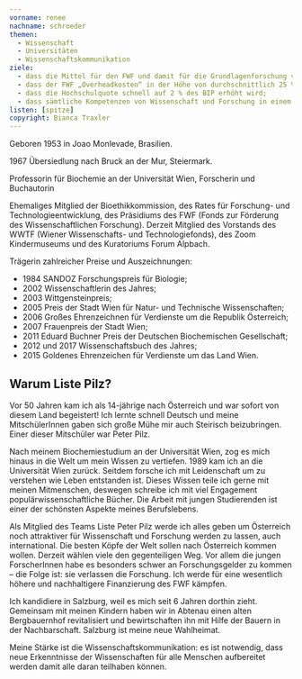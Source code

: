 ```yaml
---
vorname: renee
nachname: schroeder
themen:
  - Wissenschaft
  - Universitäten
  - Wissenschaftskommunikation
ziele:
  - dass die Mittel für den FWF und damit für die Grundlagenforschung von rund 200 auf 400 Mio € pro Jahr verdoppelt werden;
  - dass der FWF „Overheadkosten“ in der Höhe von durchschnittlich 25 % an die Universitäten zahlen kann, damit diese sich Forschung auch leisten können.
  - dass die Hochschulquote schnell auf 2 % des BIP erhöht wird;
  - dass sämtliche Kompetenzen von Wissenschaft und Forschung in einem eigenständigen Wissenschaftsministerium zusammengefasst werden.
listen: [spitze]
copyright: Bianca Traxler
---
```


Geboren 1953 in Joao Monlevade, Brasilien.

1967 Übersiedlung nach Bruck an der Mur, Steiermark.

Professorin für Biochemie an der Universität Wien, Forscherin und Buchautorin

Ehemaliges Mitglied der Bioethikkommission, des Rates für Forschung- und Technologieentwicklung, des Präsidiums des FWF (Fonds zur Förderung des Wissenschaftlichen Forschung).  Derzeit Mitglied des Vorstands des WWTF (Wiener Wissenschafts- und Technologiefonds), des Zoom Kindermuseums und des Kuratoriums Forum Alpbach.

Trägerin zahlreicher Preise und Auszeichnungen:

* 1984 SANDOZ Forschungspreis für Biologie;
* 2002 Wissenschaftlerin des Jahres;
* 2003 Wittgensteinpreis;
* 2005 Preis der Stadt Wien für Natur- und Technische Wissenschaften;
* 2006 Großes Ehrenzeichnen für Verdienste um die Republik Österreich;
* 2007 Frauenpreis der Stadt Wien;
* 2011 Eduard Buchner Preis der Deutschen Biochemischen Gesellschaft;
* 2012 und 2017 Wissenschaftsbuch des Jahres;
* 2015 Goldenes Ehrenzeichen für Verdienste um das Land Wien.

## Warum Liste Pilz?

Vor 50 Jahren kam ich als 14-jährige nach Österreich und war sofort von diesem Land begeistert! Ich lernte schnell Deutsch und meine MitschülerInnen gaben sich große Mühe mir auch Steirisch beizubringen. Einer dieser Mitschüler war Peter Pilz.

Nach meinem Biochemiestudium an der Universität Wien, zog es mich hinaus in die Welt um mein Wissen zu vertiefen. 1989 kam ich an die Universität Wien zurück. Seitdem forsche ich mit Leidenschaft um zu verstehen wie Leben entstanden ist. Dieses Wissen teile ich gerne mit meinen Mitmenschen, deswegen schreibe ich mit viel Engagement populärwissenschaftliche Bücher. Die Arbeit mit jungen Studierenden ist einer der schönsten Aspekte meines Berufslebens.

Als Mitglied des Teams Liste Peter Pilz werde ich alles geben um Österreich noch attraktiver für Wissenschaft und Forschung werden zu lassen, auch international. Die besten Köpfe der Welt sollen nach Österreich kommen wollen. Derzeit wählen viele den gegenteiligen Weg. Vor allem die jungen ForscherInnen habe es besonders schwer an Forschungsgelder zu kommen – die Folge ist: sie verlassen die Forschung. Ich werde für eine wesentlich höhere und nachhaltigere Finanzierung des FWF kämpfen.

Ich kandidiere in Salzburg, weil es mich seit 6 Jahren dorthin zieht. Gemeinsam mit meinen Kindern haben wir in Abtenau einen alten Bergbauernhof revitalisiert und bewirtschaften ihn mit Hilfe der Bauern in der Nachbarschaft. Salzburg ist meine neue Wahlheimat.

Meine Stärke ist die Wissenschaftskommunikation: es ist notwendig, dass neue Erkenntnisse der Wissenschaften für alle Menschen aufbereitet werden damit alle daran teilhaben können.